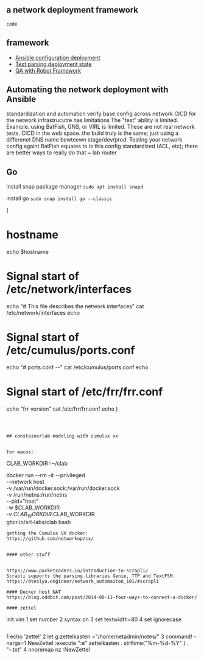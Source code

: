 ## a network deployment framework

`code`

## framework
* [Ansible configuration deployment](#ansible-configuration-management)
* [Text parsing deployment state](#output-text-parsing)
* [QA with Robot Framework](#qa-with-robot-framework)


## Automating the network deployment with Ansible
standardization and automation
verify base config across network
CICD for the network infrastrucutre has limitations
The "test" ability is limited.   Example. using BatFish, GNS, or VIRL is limited.
These are not real network tests.
CICD in the web space..the build truly is the same; just using a differenet DNS name bewteewn stage/dev/prod.
Testing your network config againt BatFish equates to is this config standardized (ACL, etc); there are better ways to really do that ~ lab router


## Go
install snap package manager
`sudo apt install snapd`

install go
`sudo snap install go --classic`

(
  # hostname
  echo $hostname

  # Signal start of /etc/network/interfaces
  echo "# This file describes the network interfaces"
  cat /etc/network/interfaces
  echo 

  # Signal start of /etc/cumulus/ports.conf
  echo "# ports.conf --"
  cat /etc/cumulus/ports.conf
  echo 

  # Signal start of /etc/frr/frr.conf
  echo "frr version"
  cat /etc/frr/frr.conf
  echo
)
```



## constainerlab modeling with cumulux vx


for macos:
```
CLAB_WORKDIR=~/clab

docker run --rm -it --privileged \
    --network host \
    -v /var/run/docker.sock:/var/run/docker.sock \
    -v /run/netns:/run/netns \
    --pid="host" \
    -w $CLAB_WORKDIR \
    -v $CLAB_WORKDIR:$CLAB_WORKDIR \
    ghcr.io/srl-labs/clab bash
```
getting the Cumulux VX docker:
https://github.com/networkop/cx/


#### other stuff


https://www.packetcoders.io/introduction-to-scrapli/
Scrapli supports the parsing libraries Genie, TTP and TextFSM. 
https://dteslya.engineer/network_automaiton_101/#scrapli

#### Docker host NAT
https://blog.oddbit.com/post/2014-08-11-four-ways-to-connect-a-docker/

#### zettel
```
init.vim
  1 set number
  2 syntax on
  3 set textwidth=80
  4 set ignorecase
```

```
  1 echo 'zettel'
  2 let g:zettelkasten ="/home/netadmin/notes/"
  3 command! -nargs=1 NewZettel :execute ":e" zettelkasten . strftime("%m-%d-%Y"    ) . "-<args>.txt"
  4 nnoremap <leader>nz :NewZettel
```


